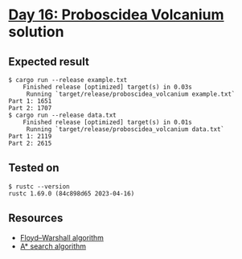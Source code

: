 # [Day 16: Proboscidea Volcanium](https://adventofcode.com/2022/day/16) solution

## Expected result
```
$ cargo run --release example.txt
    Finished release [optimized] target(s) in 0.03s
     Running `target/release/proboscidea_volcanium example.txt`
Part 1: 1651
Part 2: 1707
$ cargo run --release data.txt
    Finished release [optimized] target(s) in 0.01s
     Running `target/release/proboscidea_volcanium data.txt`
Part 1: 2119
Part 2: 2615
```

## Tested on
```
$ rustc --version
rustc 1.69.0 (84c898d65 2023-04-16)
```

## Resources
* [Floyd–Warshall algorithm](https://en.wikipedia.org/wiki/Floyd–Warshall_algorithm)
* [A* search algorithm](https://en.wikipedia.org/wiki/A*_search_algorithm)
